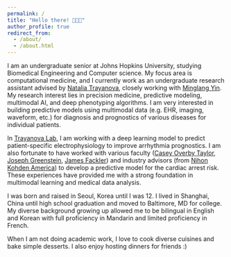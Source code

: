 ```yaml
---
permalink: /
title: "Hello there! 👩🏻‍💻"
author_profile: true
redirect_from: 
  - /about/
  - /about.html
---
```


I am an undergraduate senior at Johns Hopkins University, studying Biomedical Engineering and Computer science. 
My focus area is computational medicine, and I currently work as an undergraduate research assistant advised by [Natalia Trayanova](https://www.bme.jhu.edu/people/faculty/natalia-trayanova/), closely working with [Minglang Yin](https://minglangyin.github.io/). My research interest lies in precision medicine, predictive modeling, multimodal AI, and deep phenotyping algorithms. I am very interested in building predictive models using multimodal data (e.g. EHR, imaging, waveform, etc.) for diagnosis and prognostics of various diseases for individual patients. 
 
In [Trayanova Lab](https://www.trayanovalab.org/), I am working with a deep learning model to predict patient-specific electrophysiology to improve arrhythmia prognostics. I am also fortunate to have worked with various faculty ([Casey Overby Taylor](https://www.bme.jhu.edu/people/faculty/casey-overby-taylor/), [Joseph Greenstein](https://www.bme.jhu.edu/people/faculty/joseph-greenstein/), [James Fackler](https://malonecenter.jhu.edu/people/james-jim-fackler/)) and industry advisors (from [Nihon Kohden America](https://us.nihonkohden.com/)) to develop a predictive model for the cardiac arrest risk. These experiences have provided me with a strong foundation in multimodal learning and medical data analysis.

I was born and raised in Seoul, Korea until I was 12. I lived in Shanghai, China until high school graduation and moved to Baltimore, MD for college. My diverse background growing up allowed me to be bilingual in English and Korean with full proficiency in Mandarin and limited proficiency in French. 

When I am not doing academic work, I love to cook diverse cuisines and bake simple desserts. I also enjoy hosting dinners for friends :)
